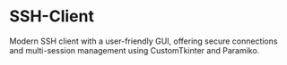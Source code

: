 # SSH-Client
Modern SSH client with a user-friendly GUI, offering secure connections and multi-session management using CustomTkinter and Paramiko.
